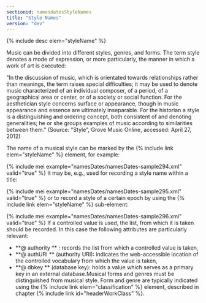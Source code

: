 ```yaml
---
sectionid: namesdatesStyleNames
title: "Style Names"
version: "dev"
---
```




{% include desc elem="styleName" %}




Music can be divided into different styles, genres, and forms. The term style
denotes a mode of expression, or more particularly, the manner in which a work of
art is
executed:

"In the discussion of music, which is orientated towards relationships rather than
meanings, the term raises special difficulties; it may be used to denote music characterized
of an individual composer, of a period, of a geographical area or center, or of a
society or
social function. For the aesthetician style concerns surface or appearance, though
in music
appearance and essence are ultimately inseparable. For the historian a style is a
distinguishing and ordering concept, both consistent of and denoting generalities;
he or she
groups examples of music according to similarities between them." (Source: "Style",
Grove
Music Online, accessed: April 27, 2012) 

The name of a musical style can be marked by the {% include link elem="styleName" %} element,
for example:

{% include mei example="namesDates/namesDates-sample294.xml" valid="true" %}
It may be, e.g., used for recording a style name within a title:

{% include mei example="namesDates/namesDates-sample295.xml" valid="true" %}
or to record a style of a certain epoch by using the {% include link elem="styleName" %}
sub-element:

{% include mei example="namesDates/namesDates-sample296.xml" valid="true" %}
If a controlled value is used, the list, from which it is taken should be recorded.
In this
case the following attributes are particularly relevant:

- **@ authority ** : records the list from which a controlled value is taken,
- **@ authURI ** (authority URI): indicates the web-accessible location of the controlled
vocabulary from which the value is taken,
- **@ dbkey ** (database key): holds a value which serves as a primary key in an external
database.Musical forms and genres must be distinguished from musical style. Form and genre
are
typically indicated using the {% include link elem="classification" %} element, described in
chapter {% include link id="headerWorkClass" %}.

